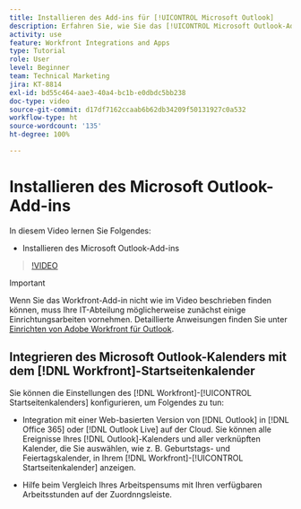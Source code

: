 ```yaml
---
title: Installieren des Add-ins für [!UICONTROL Microsoft Outlook]
description: Erfahren Sie, wie Sie das [!UICONTROL Microsoft Outlook-Add-in installieren]
activity: use
feature: Workfront Integrations and Apps
type: Tutorial
role: User
level: Beginner
team: Technical Marketing
jira: KT-8814
exl-id: bd55c464-aae3-40a4-bc1b-e0dbdc5bb238
doc-type: video
source-git-commit: d17df7162ccaab6b62db34209f50131927c0a532
workflow-type: ht
source-wordcount: '135'
ht-degree: 100%

---
```


# Installieren des Microsoft Outlook-Add-ins

In diesem Video lernen Sie Folgendes:

* Installieren des Microsoft Outlook-Add-ins

>[!VIDEO](https://video.tv.adobe.com/v/3431664/?quality=12&learn=on&enablevpops&captions=ger)

>[!IMPORTANT]
>
>Wenn Sie das Workfront-Add-in nicht wie im Video beschrieben finden können, muss Ihre IT-Abteilung möglicherweise zunächst einige Einrichtungsarbeiten vornehmen. Detaillierte Anweisungen finden Sie unter [Einrichten von Adobe Workfront für Outlook](https://experienceleague.adobe.com/docs/workfront/using/adobe-workfront-integrations/workfront-for-outlook/set-up-workfront-for-outlook.html?lang=de).

## Integrieren des Microsoft Outlook-Kalenders mit dem [!DNL Workfront]-Startseitenkalender

Sie können die Einstellungen des [!DNL Workfront]-[!UICONTROL Startseitenkalenders] konfigurieren, um Folgendes zu tun:

* Integration mit einer Web-basierten Version von [!DNL Outlook] in [!DNL Office 365] oder [!DNL Outlook Live] auf der Cloud. Sie können alle Ereignisse Ihres [!DNL Outlook]-Kalenders und aller verknüpften Kalender, die Sie auswählen, wie z. B. Geburtstags- und Feiertagskalender, in Ihrem [!DNL Workfront]-[!UICONTROL Startseitenkalender] anzeigen.

* Hilfe beim Vergleich Ihres Arbeitspensums mit Ihren verfügbaren Arbeitsstunden auf der Zuordnngsleiste.
